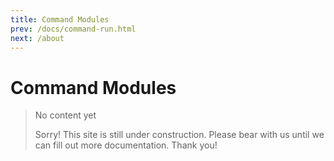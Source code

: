 ```yaml
---
title: Command Modules
prev: /docs/command-run.html
next: /about
---
```

# Command Modules

> No content yet
>
> Sorry! This site is still under construction. Please bear with us until we can fill out more documentation. Thank you!
